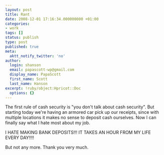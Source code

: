 ```yaml
---
layout: post
title: Rant
date: 2008-12-01 17:16:34.000000000 +01:00
categories:
- work
tags: []
status: publish
type: post
published: true
meta:
  aktt_notify_twitter: 'no'
author:
  login: shanson
  email: papascott-wp@gmail.com
  display_name: PapaScott
  first_name: Scott
  last_name: Hanson
excerpt: !ruby/object:Hpricot::Doc
  options: {}
---
```

<p>The first rule of cash security is "you don't talk about cash security". But starting today we're having an armored car pick up our receipts, since with multiple locations it makes no sense to deposit cash ourselves. Now I can finally say what I hate most about my job.</p>
<p>I HATE MAKING BANK DEPOSITS!!! IT TAKES AN HOUR FROM MY LIFE EVERY DAY!!!!</p>
<p>But not any more. Thank you very much.</p>
